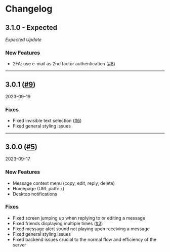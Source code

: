 <!---

PLEASE FOLLOW THE FORMAT USED FOR THE EARLIEST VERSION

-->

# Changelog

## 3.1.0 - Expected
*Expected Update*

### New Features
- 2FA: use e-mail as 2nd factor authentication ([#8](https://github.com/NoErrorStudio/Nexus/issues/8))

---

## 3.0.1 ([#9](https://github.com/NoErrorStudio/Nexus/pull/9))
2023-09-19

### Fixes
- Fixed invisible text selection ([#6](https://github.com/NoErrorStudio/Nexus/issues/6))
- Fixed general styling issues

---

## 3.0.0 ([#5](https://github.com/NoErrorStudio/Nexus/pull/5))
2023-09-17

### New Features
- Message context menu (copy, edit, reply, delete)
- Homepage (URL path: `/`)
- Desktop notifications

### Fixes
- Fixed screen jumping up when replying to or editing a message
- Fixed friends displaying multiple times ([#3](https://github.com/NoErrorStudio/Nexus/issues/3))
- Fixed message alert sound not playing upon receiving a message
- Fixed general styling issues
- Fixed backend issues crucial to the normal flow and efficiency of the server
